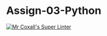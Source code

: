 # Assign-03-Python
[![Mr Coxall's Super Linter](https://github.com/ICS3U-Programming-NolanS/Assign-03-Python/workflows/Mr%20Coxall's%20Super%20Linter/badge.svg)](https://github.com/ICS3U-Programming-NolanS/Assign-03-Python/actions/)
